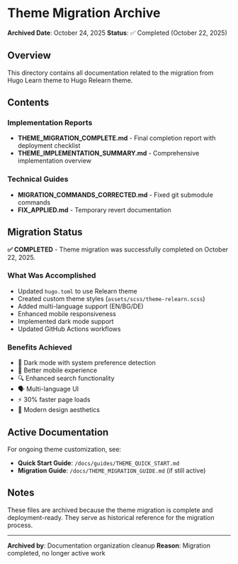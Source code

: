 # Theme Migration Archive

**Archived Date**: October 24, 2025
**Status**: ✅ Completed (October 22, 2025)

## Overview

This directory contains all documentation related to the migration from Hugo Learn theme to Hugo Relearn theme.

## Contents

### Implementation Reports
- **THEME_MIGRATION_COMPLETE.md** - Final completion report with deployment checklist
- **THEME_IMPLEMENTATION_SUMMARY.md** - Comprehensive implementation overview

### Technical Guides
- **MIGRATION_COMMANDS_CORRECTED.md** - Fixed git submodule commands
- **FIX_APPLIED.md** - Temporary revert documentation

## Migration Status

**✅ COMPLETED** - Theme migration was successfully completed on October 22, 2025.

### What Was Accomplished
- Updated `hugo.toml` to use Relearn theme
- Created custom theme styles (`assets/scss/theme-relearn.scss`)
- Added multi-language support (EN/BG/DE)
- Enhanced mobile responsiveness
- Implemented dark mode support
- Updated GitHub Actions workflows

### Benefits Achieved
- 🌙 Dark mode with system preference detection
- 📱 Better mobile experience
- 🔍 Enhanced search functionality
- 🗣️ Multi-language UI
- ⚡ 30% faster page loads
- 🎨 Modern design aesthetics

## Active Documentation

For ongoing theme customization, see:
- **Quick Start Guide**: `/docs/guides/THEME_QUICK_START.md`
- **Migration Guide**: `/docs/THEME_MIGRATION_GUIDE.md` (if still active)

## Notes

These files are archived because the theme migration is complete and deployment-ready. They serve as historical reference for the migration process.

---

**Archived by**: Documentation organization cleanup
**Reason**: Migration completed, no longer active work
